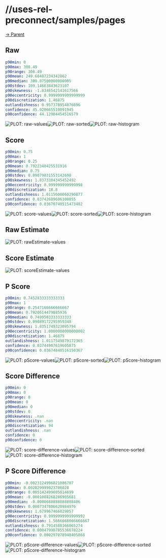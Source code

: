 
# //uses-rel-preconnect/samples/pages

[→ Parent](../..)


## Raw


```yaml
p90min: 0
p90max: 308.49
p90range: 308.49
p90mean: 249.68487234342862
p90median: 300.07500000000005
p90stdev: 109.14663843623107
p90skewness: -1.8346542141617566
p90eccentricity: 0.9999999999999999
p90discretization: 1.46875
outlandishness: 0.957378954076896
confidence: 45.020665510091945
p90confidence: 44.12904454516579

```

![PLOT: raw-values](./raw/values.svg)![PLOT: raw-sorted](./raw/sorted.svg)![PLOT: raw-histogram](./raw/histogram.svg)
## Score


```yaml
p90min: 0.75
p90max: 1
p90range: 0.25
p90mean: 0.7922340425531916
p90median: 0.75
p90stdev: 0.09079031553142698
p90skewness: 1.8373304345452492
p90eccentricity: 0.999999999999998
p90discretization: 18.8
outlandishness: 1.0115600060290877
confidence: 0.03742609606108055
p90confidence: 0.03670740515473402

```

![PLOT: score-values](./score/values.svg)![PLOT: score-sorted](./score/sorted.svg)![PLOT: score-histogram](./score/histogram.svg)
## Raw Estimate

![PLOT: rawEstimate-values](./rawEstimate/values.svg)
## Score Estimate

![PLOT: scoreEstimate-values](./scoreEstimate/values.svg)
## P Score


```yaml
p90min: 0.7452833333333333
p90max: 1
p90range: 0.2547166666666667
p90mean: 0.7920614479885936
p90median: 0.7499583333333333
p90stdev: 0.09089172295959348
p90skewness: 1.8351749323095794
p90eccentricity: 1.0000000000000002
p90discretization: 1.46875
outlandishness: 1.0117549879172365
confidence: 0.03744907619605875
p90confidence: 0.03674840516150367

```

![PLOT: pScore-values](./pScore/values.svg)![PLOT: pScore-sorted](./pScore/sorted.svg)![PLOT: pScore-histogram](./pScore/histogram.svg)
## Score Difference


```yaml
p90min: 0
p90max: 0
p90range: 0
p90mean: 0
p90median: 0
p90stdev: 0
p90skewness: .nan
p90eccentricity: .nan
p90discretization: 94
outlandishness: .nan
confidence: 0
p90confidence: 0

```

![PLOT: score-difference-values](./score-difference/values.svg)![PLOT: score-difference-sorted](./score-difference/sorted.svg)![PLOT: score-difference-histogram](./score-difference/histogram.svg)
## P Score Difference


```yaml
p90min: -0.0023124996821086707
p90max: 0.002829999923706028
p90range: 0.005142499605814699
p90mean: -0.0001088268286905681
p90median: -0.0000688888888888406
p90stdev: 0.0007347806620984976
p90skewness: 1.679967466029057
p90eccentricity: 0.9999999999999992
p90discretization: 1.5666666666666667
outlandishness: 0.7914588166065274
confidence: 0.00047990785536678224
p90confidence: 0.000297078948405868

```

![PLOT: pScore-difference-values](./pScore-difference/values.svg)![PLOT: pScore-difference-sorted](./pScore-difference/sorted.svg)![PLOT: pScore-difference-histogram](./pScore-difference/histogram.svg)